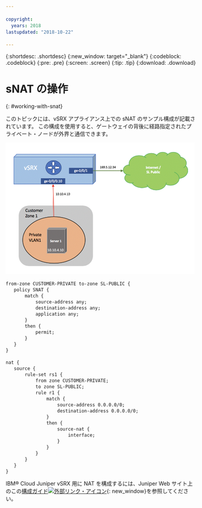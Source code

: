 ```yaml
---

copyright:
  years: 2018
lastupdated: "2018-10-22"

---
```


{:shortdesc: .shortdesc}
{:new_window: target="_blank"}
{:codeblock: .codeblock}
{:pre: .pre}
{:screen: .screen}
{:tip: .tip}
{:download: .download}

# sNAT の操作
{: #working-with-snat}

このトピックには、vSRX アプライアンス上での sNAT のサンプル構成が記載されています。 この構成を使用すると、ゲートウェイの背後に経路指定されたプライベート・ノードが外界と通信できます。

<img src="images/Sample-Topology-SNAT.png" alt="図面" style="width: 500px;"/>

```
from-zone CUSTOMER-PRIVATE to-zone SL-PUBLIC {
   policy SNAT {
       match {
           source-address any;
           destination-address any;
           application any;
       }
       then {
           permit;
       }
   }
}

nat {
   source {
       rule-set rs1 {
           from zone CUSTOMER-PRIVATE;
           to zone SL-PUBLIC;
           rule r1 {
               match {
                   source-address 0.0.0.0/0;
                   destination-address 0.0.0.0/0;
               }
               then {
                   source-nat {
                       interface;
                   }
               }
           }
       }
   }
}
```

IBM® Cloud Juniper vSRX 用に NAT を構成するには、Juniper Web サイト上のこの[構成ガイド![外部リンク・アイコン](../../icons/launch-glyph.svg "外部リンク・アイコン")](https://www.juniper.net/documentation/en_US/junos/information-products/pathway-pages/security/security-nat.pdf){: new_window}を参照してください。
